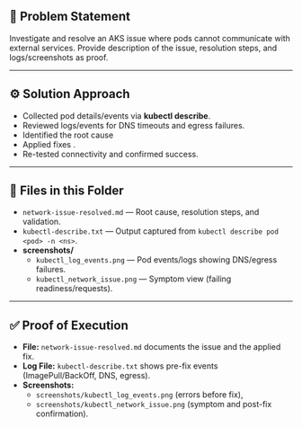 ## 📌 Problem Statement
Investigate and resolve an AKS issue where pods cannot communicate with external services. Provide description of the issue, resolution steps, and logs/screenshots as proof.

---

## ⚙️ Solution Approach
- Collected pod details/events via **kubectl describe**.
- Reviewed logs/events for DNS timeouts and egress failures.
- Identified the root cause 
- Applied fixes .
- Re-tested connectivity and confirmed success.

---

## 📂 Files in this Folder
- `network-issue-resolved.md` — Root cause, resolution steps, and validation.
- `kubectl-describe.txt` — Output captured from `kubectl describe pod <pod> -n <ns>`.
- **screenshots/**
  - `kubectl_log_events.png` — Pod events/logs showing DNS/egress failures.
  - `kubectl_network_issue.png` — Symptom view (failing readiness/requests).

---

## ✅ Proof of Execution
- **File:** `network-issue-resolved.md` documents the issue and the applied fix.
- **Log File:** `kubectl-describe.txt` shows pre-fix events (ImagePull/BackOff, DNS, egress).
- **Screenshots:** 
  - `screenshots/kubectl_log_events.png` (errors before fix),
  - `screenshots/kubectl_network_issue.png` (symptom and post-fix confirmation).
